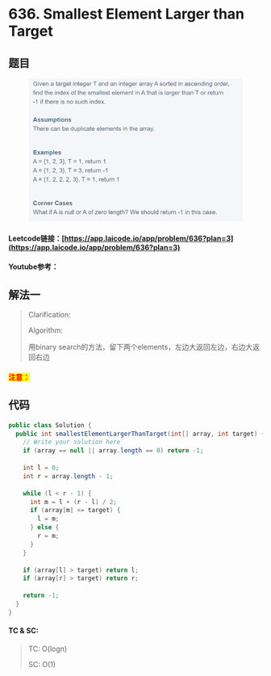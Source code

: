 # 636. Smallest Element Larger than Target

## 题目

<figure><img src="../../.gitbook/assets/image (10) (3).png" alt=""><figcaption></figcaption></figure>

#### Leetcode链接：[https://app.laicode.io/app/problem/636?plan=3](https://app.laicode.io/app/problem/636?plan=3)

#### Youtube参考：

## 解法一

> Clarification:&#x20;
>
> Algorithm:&#x20;
>
> 用binary search的方法，留下两个elements，左边大返回左边，右边大返回右边

#### <mark style="color:red;">注意：</mark>

## 代码

```java
public class Solution {
  public int smallestElementLargerThanTarget(int[] array, int target) {
    // Write your solution here
    if (array == null || array.length == 0) return -1;

    int l = 0;
    int r = array.length - 1;

    while (l < r - 1) {
      int m = l + (r - l) / 2;
      if (array[m] <= target) {
        l = m;
      } else {
        r = m;
      }
    }

    if (array[l] > target) return l;
    if (array[r] > target) return r;

    return -1;
  }
}

```

#### TC & SC:&#x20;

> TC: O(logn)
>
> SC: O(1)
